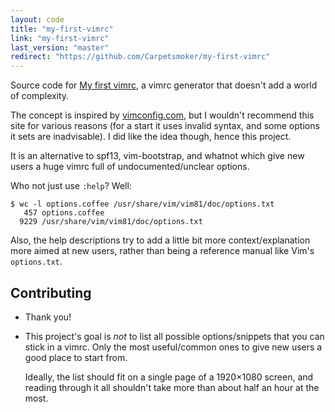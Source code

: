 ```yaml
---
layout: code
title: "my-first-vimrc"
link: "my-first-vimrc"
last_version: "master"
redirect: "https://github.com/Carpetsmoker/my-first-vimrc"
---
```


Source code for [My first vimrc](https://arp242.net/my-first-vimrc), a vimrc
generator that doesn't add a world of complexity.

The concept is inspired by [vimconfig.com](http://vimconfig.com), but I wouldn't
recommend this site for various reasons (for a start it uses invalid syntax, and
some options it sets are inadvisable). I did like the idea though, hence this
project.

It is an alternative to spf13, vim-bootstrap, and whatnot which give new users a
huge vimrc full of undocumented/unclear options.

Who not just use `:help`? Well:

	$ wc -l options.coffee /usr/share/vim/vim81/doc/options.txt
	   457 options.coffee
	  9229 /usr/share/vim/vim81/doc/options.txt

Also, the help descriptions try to add a little bit more context/explanation
more aimed at new users, rather than being a reference manual like Vim's
`options.txt`.

Contributing
------------

- Thank you!

- This project's goal is *not* to list all possible options/snippets that you
  can stick in a vimrc. Only the most useful/common ones to give new users a
  good place to start from.

  Ideally, the list should fit on a single page of a 1920×1080 screen, and
  reading through it all shouldn't take more than about half an hour at the
  most.
